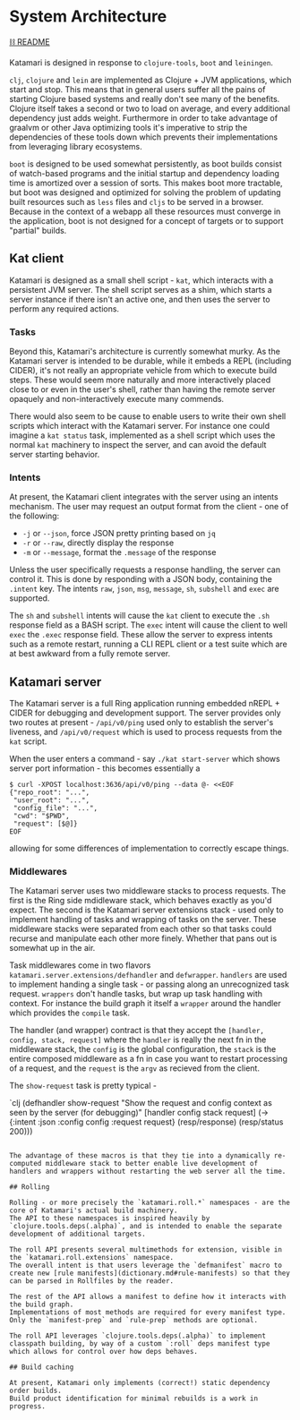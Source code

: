 # System Architecture
[⛓ README](/README.md)

Katamari is designed in response to `clojure-tools`, `boot` and `leiningen`.

`clj`, `clojure` and `lein` are implemented as Clojure + JVM applications, which start and stop.
This means that in general users suffer all the pains of starting Clojure based systems and really don't see many of the benefits.
Clojure itself takes a second or two to load on average, and every additional dependency just adds weight.
Furthermore in order to take advantage of graalvm or other Java optimizing tools it's imperative to strip the dependencies of these tools down which prevents their implementations from leveraging library ecosystems.

`boot` is designed to be used somewhat persistently, as boot builds consist of watch-based programs and the initial startup and dependency loading time is amortized over a session of sorts.
This makes boot more tractable, but boot was designed and optimized for solving the problem of updating built resources such as `less` files and `cljs` to be served in a browser.
Because in the context of a webapp all these resources must converge in the application, boot is not designed for a concept of targets or to support "partial" builds.

## Kat client

Katamari is designed as a small shell script - `kat`, which interacts with a persistent JVM server.
The shell script serves as a shim, which starts a server instance if there isn't an active one, and then uses the server to perform any required actions.

### Tasks

Beyond this, Katamari's architecture is currently somewhat murky.
As the Katamari server is intended to be durable, while it embeds a REPL (including CIDER), it's not really an appropriate vehicle from which to execute build steps.
These would seem more naturally and more interactively placed close to or even in the user's shell, rather than having the remote server opaquely and non-interactively execute many commends.

There would also seem to be cause to enable users to write their own shell scripts which interact with the Katamari server.
For instance one could imagine a `kat status` task, implemented as a shell script which uses the normal `kat` machinery to inspect the server, and can avoid the default server starting behavior.

### Intents

At present, the Katamari client integrates with the server using an intents mechanism.
The user may request an output format from the client - one of the following:

- `-j` or `--json`, force JSON pretty printing based on `jq`
- `-r` or `--raw`, directly display the response
- `-m` or `--message`, format the `.message` of the response

Unless the user specifically requests a response handling, the server can control it.
This is done by responding with a JSON body, containing the `.intent` key.
The intents `raw`, `json`, `msg`, `message`, `sh`, `subshell` and `exec` are supported.

The `sh` and `subshell` intents will cause the `kat` client to execute the `.sh` response field as a BASH script.
The `exec` intent will cause the client to well `exec` the `.exec` response field.
These allow the server to express intents such as a remote restart, running a CLI REPL client or a test suite which are at best awkward from a fully remote server.

## Katamari server

The Katamari server is a full Ring application running embedded nREPL + CIDER for debugging and development support.
The server provides only two routes at present - `/api/v0/ping` used only to establish the server's liveness, and `/api/v0/request` which is used to process requests from the `kat` script.

When the user enters a command - say `./kat start-server` which shows server port information - this becomes essentially a

```
$ curl -XPOST localhost:3636/api/v0/ping --data @- <<EOF
{"repo_root": "...",
 "user_root": "...",
 "config_file": "...",
 "cwd": "$PWD",
 "request": [$@]}
EOF
```

allowing for some differences of implementation to correctly escape things.

### Middlewares

The Katamari server uses two middleware stacks to process requests.
The first is the Ring side mdidleware stack, which behaves exactly as you'd expect.
The second is the Katamari server extensions stack - used only to implement handling of tasks and wrapping of tasks on the server.
These middleware stacks were separated from each other so that tasks could recurse and manipulate each other more finely.
Whether that pans out is somewhat up in the air.

Task middlewares come in two flavors `katamari.server.extensions/defhandler` and `defwrapper`.
`handlers` are used to implement handing a single task - or passing along an unrecognized task request.
`wrappers` don't handle tasks, but wrap up task handling with context.
For instance the build graph it itself a `wrapper` around the handler which provides the `compile` task.

The handler (and wrapper) contract is that they accept the `[handler, config, stack, request]` where the `handler` is really the next fn in the middleware stack, the `config` is the global configuration, the `stack` is the entire composed middleware as a fn in case you want to restart processing of a request, and the `request` is the `argv` as recieved from the client.

The `show-request` task is pretty typical -

`clj
(defhandler show-request
  "Show the request and config context as seen by the server (for debugging)"
  [handler config stack request]
  (->  {:intent :json
        :config config
        :request request}
       (resp/response)
       (resp/status 200)))
```

The advantage of these macros is that they tie into a dynamically re-computed middleware stack to better enable live development of handlers and wrappers without restarting the web server all the time.

## Rolling

Rolling - or more precisely the `katamari.roll.*` namespaces - are the core of Katamari's actual build machinery.
The API to these namespaces is inspired heavily by `clojure.tools.deps(.alpha)`, and is intended to enable the separate development of additional targets.

The roll API presents several multimethods for extension, visible in the `katamari.roll.extensions` namespace.
The overall intent is that users leverage the `defmanifest` macro to create new [rule manifests](dictionary.md#rule-manifests) so that they can be parsed in Rollfiles by the reader.

The rest of the API allows a manifest to define how it interacts with the build graph.
Implementations of most methods are required for every manifest type.
Only the `manifest-prep` and `rule-prep` methods are optional.

The roll API leverages `clojure.tools.deps(.alpha)` to implement classpath building, by way of a custom `:roll` deps manifest type which allows for control over how deps behaves.

## Build caching

At present, Katamari only implements (correct!) static dependency order builds.
Build product identification for minimal rebuilds is a work in progress.
